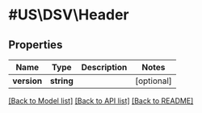 # #US\DSV\Header

## Properties

Name | Type | Description | Notes
------------ | ------------- | ------------- | -------------
**version** | **string** |  | [optional]


[[Back to Model list]](../) [[Back to API list]](../../Api/US/DSV) [[Back to README]](../../README.md)
